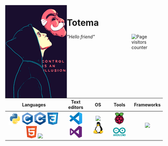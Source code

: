 <img src="https://github.com/T0TEMA/T0TEMA/blob/main/Control%20is%20an%20illusion.jpg" width="197" align="left" alt="Mr.Robot ''Control is an illusion,,">

# Totema

<img src="https://komarev.com/ghpvc/?username=T0TEMA&color=grey&style=flat" width="100" align="right" alt="Page visitors counter">
<i>"Hello friend"</i><br>

| Languages  |  Text editors  |  OS  | Tools | Frameworks |
| :--------: | :------------: | :--: | :---: | :--------: |
|<img src="https://github.com/devicons/devicon/blob/v2.15.1/icons/python/python-original.svg" width="40"/><img src="https://github.com/devicons/devicon/blob/master/icons/c/c-original.svg" width="40"/><img src="https://github.com/devicons/devicon/blob/master/icons/cplusplus/cplusplus-original.svg" width="41"/><img src="https://github.com/devicons/devicon/blob/v2.15.1/icons/css3/css3-original.svg" width="40"/><img src="https://github.com/devicons/devicon/blob/v2.15.1/icons/html5/html5-original.svg" width="40"/><img src="https://github.com/T0TEMA/T0TEMA/blob/main/latex_white_bird.png" width="45"/>|<img src="https://github.com/devicons/devicon/blob/master/icons/vscode/vscode-original.svg" width="40"/><img src="https://github.com/devicons/devicon/blob/master/icons/visualstudio/visualstudio-plain.svg" width="40"/>|<img src="https://upload.wikimedia.org/wikipedia/commons/thumb/8/87/Windows_logo_-_2021.svg/60px-Windows_logo_-_2021.svg.png" width="35"/><img src="https://github.com/devicons/devicon/blob/master/icons/linux/linux-original.svg" width="40"/>|<img src="https://github.com/devicons/devicon/blob/master/icons/raspberrypi/raspberrypi-original.svg" width="40"/><img src="https://github.com/devicons/devicon/blob/master/icons/arduino/arduino-original-wordmark.svg" width="40"/>|<img src="https://github.com/T0TEMA/T0TEMA/blob/unreal_engine.png" width="40"/>
